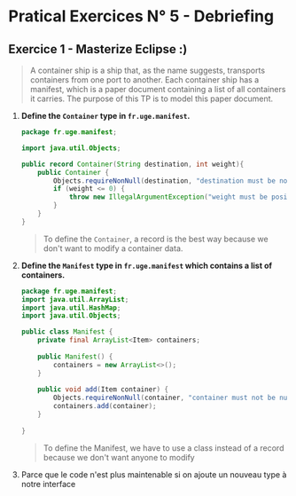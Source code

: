 # Pratical Exercices N° 5 - Debriefing

## Exercice 1 - Masterize Eclipse :)
> A container ship is a ship that, as the name suggests, transports containers from one port to another. Each container ship has a manifest, which is a paper document containing a list of all containers it carries.
The purpose of this TP is to model this paper document.

1. **Define the `Container` type in `fr.uge.manifest`.**
    ```java
    package fr.uge.manifest;

    import java.util.Objects;

    public record Container(String destination, int weight){
        public Container {
            Objects.requireNonNull(destination, "destination must be not null");
            if (weight <= 0) {
                throw new IllegalArgumentException("weight must be positive");
            }
        }
    }
    ```
    > To define the `Container`, a record is the best way because we don't want to modify a container data.

2. **Define the `Manifest` type in `fr.uge.manifest` which contains a list of containers.**
    ```java
    package fr.uge.manifest;
    import java.util.ArrayList;
    import java.util.HashMap;
    import java.util.Objects;

    public class Manifest {
        private final ArrayList<Item> containers;
        
        public Manifest() {
            containers = new ArrayList<>();
        }
        
        public void add(Item container) {
            Objects.requireNonNull(container, "container must not be null");
            containers.add(container);
        }
        
    }
    ```
    > To define the Manifest, we have to use a class instead of a record because we don't want anyone to modify 

7. Parce que le code n'est plus maintenable si on ajoute un nouveau type à notre interface


